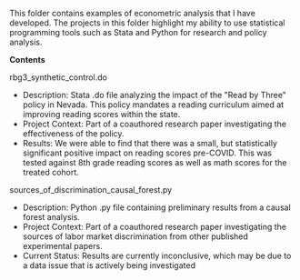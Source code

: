 This folder contains examples of econometric analysis that I have developed. The projects in this folder highlight my ability to use statistical programming tools such as Stata and Python for research and policy analysis.

**Contents**

rbg3_synthetic_control.do
- Description: Stata .do file analyzing the impact of the "Read by Three" policy in Nevada. This policy mandates a reading curriculum aimed at improving reading scores within the state.
- Project Context: Part of a coauthored research paper investigating the effectiveness of the policy.
- Results: We were able to find that there was a small, but statistically significant positive impact on reading scores pre-COVID. This was tested against 8th grade reading scores as well as math scores for the treated cohort.

sources_of_discrimination_causal_forest.py
- Description: Python .py file containing preliminary results from a causal forest analysis.
- Project Context: Part of a coauthored research paper investigating the sources of labor market discrimination from other published experimental papers.
- Current Status: Results are currently inconclusive, which may be due to a data issue that is actively being investigated
